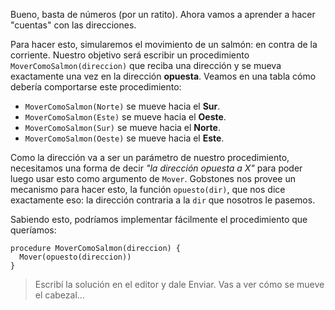 Bueno, basta de números (por un ratito). Ahora vamos a aprender a hacer "cuentas" con las direcciones.

Para hacer esto, simularemos el movimiento de un salmón: en contra de la corriente. Nuestro objetivo será escribir un procedimiento `MoverComoSalmon(direccion)` que reciba una dirección y se mueva exactamente una vez en la dirección **opuesta**. Veamos en una tabla cómo debería comportarse este procedimiento:

* `MoverComoSalmon(Norte)` <i class="fa fa-arrow-right"></i> se mueve hacia el **Sur**.
* `MoverComoSalmon(Este)` <i class="fa fa-arrow-right"></i> se mueve hacia el **Oeste**.
* `MoverComoSalmon(Sur)` <i class="fa fa-arrow-right"></i> se mueve hacia el **Norte**.
* `MoverComoSalmon(Oeste)` <i class="fa fa-arrow-right"></i> se mueve hacia el **Este**.

Como la dirección va a ser un parámetro de nuestro procedimiento, necesitamos una forma de decir _"la dirección opuesta a X"_ para poder luego usar esto como argumento de `Mover`. Gobstones nos provee un mecanismo para hacer esto, la función `opuesto(dir)`, que nos dice exactamente eso: la dirección contraria a la `dir` que nosotros le pasemos.

Sabiendo esto, podríamos implementar fácilmente el procedimiento que queríamos:

```gobstones
procedure MoverComoSalmon(direccion) {
  Mover(opuesto(direccion))
}
```

> Escribí la solución en el editor y dale Enviar. Vas a ver cómo se mueve el cabezal...